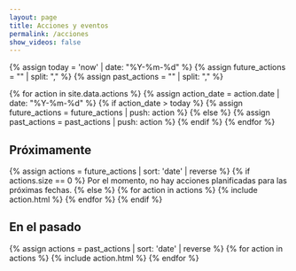 ```yaml
---
layout: page
title: Acciones y eventos
permalink: /acciones
show_videos: false
---
```

{% assign today = 'now' | date: "%Y-%m-%d" %}
{% assign future_actions = "" | split: "," %}
{% assign past_actions = "" | split: "," %}

{% for action in site.data.actions %}
  {% assign action_date = action.date | date: "%Y-%m-%d" %}
  {% if action_date > today %}
      {% assign future_actions = future_actions | push: action %}
  {% else %}
      {% assign past_actions = past_actions | push: action %}
  {% endif %}
{% endfor %}

## Próximamente
{% assign actions = future_actions | sort: 'date' | reverse %}
{% if actions.size == 0 %}
Por el momento, no hay acciones planificadas para las próximas fechas.
{% else %}
  {% for action in actions %}
  {% include action.html %}
  {% endfor %}
{% endif %}

## En el pasado
{% assign actions = past_actions | sort: 'date' | reverse %}
{% for action in actions %}
  {% include action.html %}
{% endfor %}
